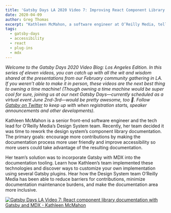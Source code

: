 ```yaml
---
title: 'Gatsby Days LA 2020 Video 7: Improving React Component Library Documentation with Gatsby and MDX'
date: 2020-04-09
author: Greg Thomas
excerpt: "Kathleen McMahon, a software engineer at O’Reilly Media, tells the Gatsby Days LA 2020 audience how her team facilitated contributions and improved accessibility for her company’s component library documentation using Gatsby and MDX."
tags:
  - gatsby-days
  - accessibility
  - react
  - plug-ins
  - mdx
---
```

_Welcome to the Gatsby Days 2020 Video Blog: Los Angeles Edition. In this series of eleven videos, you can catch up with all the wit and wisdom shared at the presentations from our February community gathering in LA. If you weren’t able to make it in person, these videos are the next best thing to owning a time machine! (Though owning a time machine would be super cool for sure, joining us at our next Gatsby Days—currently scheduled as a virtual event June 2nd-3rd—would be pretty awesome, too 💜.  Follow [Gatsby on Twitter](https://twitter.com/gatsbyjs) to keep up with when registration starts, speaker announcements and other developments)._

Kathleen McMahon is a senior front-end software engineer and the tech lead for O’Reilly Media’s Design System team. Recently, her team decided it was time to rework the design system’s component library documentation. The primary goals: encourage more contributions by making the documentation process more user friendly and improve accessibility so more users could take advantage of the resulting documentation.

Her team’s solution was to incorporate Gatsby with MDX into the documentation tooling. Learn how Kathleen’s team implemented these technologies and discover ways to customize your own implementation using several Gatsby plugins. Hear how the Design System team O’Reilly Media has been able to reduce barriers for contributions, minimize documentation maintenance burdens, and make the documentation area more inclusive.

[![Gatsby Days LA Video 7: React component library documentation with Gatsby and MDX - Kathleen McMahon](https://res.cloudinary.com/marcomontalbano/image/upload/v1586291370/video_to_markdown/images/youtube--ZgHkX7S_po8-c05b58ac6eb4c4700831b2b3070cd403.jpg)](https://www.youtube.com/watch?v=ZgHkX7S_po8 "Gatsby Days LA Video 7: React component library documentation with Gatsby and MDX - Kathleen McMahon")
